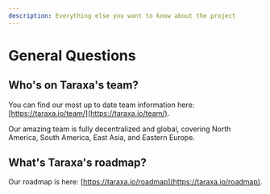 ```yaml
---
description: Everything else you want to know about the project
---
```


# General Questions

## Who's on Taraxa's team? 

You can find our most up to date team information here: [https://taraxa.io/team/](https://taraxa.io/team/). 

Our amazing team is fully decentralized and global, covering North America, South America, East Asia, and Eastern Europe. 

## What's Taraxa's roadmap? 

Our roadmap is here: [https://taraxa.io/roadmap](https://taraxa.io/roadmap). 





